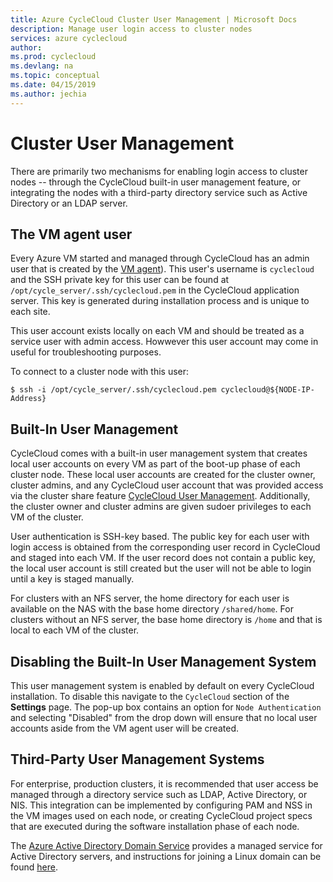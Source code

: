 ```yaml
---
title: Azure CycleCloud Cluster User Management | Microsoft Docs
description: Manage user login access to cluster nodes
services: azure cyclecloud
author: 
ms.prod: cyclecloud
ms.devlang: na
ms.topic: conceptual
ms.date: 04/15/2019
ms.author: jechia
---
```


# Cluster User Management

There are primarily two mechanisms for enabling login access to cluster nodes -- through the CycleCloud built-in user management feature, or integrating the nodes with a third-party directory service such as Active Directory or an LDAP server.


## The VM agent user

Every Azure VM started and managed through CycleCloud has an admin user that is created by the [VM agent](https://docs.microsoft.com/en-us/azure/virtual-machines/extensions/agent-linux)). This user's username is `cyclecloud` and the SSH private key for this user can be found at `/opt/cycle_server/.ssh/cyclecloud.pem` in the CycleCloud application server. This key is generated during installation process and is unique to each site.

This user account exists locally on each VM and should be treated as a service user with admin access. Howwever this user account may come in useful for troubleshooting purposes.

To connect to a cluster node with this user:

    $ ssh -i /opt/cycle_server/.ssh/cyclecloud.pem cyclecloud@${NODE-IP-Address}

## Built-In User Management

CycleCloud comes with a built-in user management system that creates local user accounts on every VM as part of the boot-up phase of each cluster node. These local user accounts are created for the cluster owner, cluster admins, and any CycleCloud user account that was provided access via the cluster share feature [CycleCloud User Management](user-management.md). Additionally, the cluster owner and cluster admins are given sudoer privileges to each VM of the cluster. 

User authentication is SSH-key based. The public key for each user with login access is obtained from the corresponding user record in CycleCloud and staged into each VM. If the user record does not contain a public key, the local user account is still created but the user will not be able to login until a key is staged manually.

For clusters with an NFS server, the home directory for each user is available on the NAS with the base home directory `/shared/home`. For clusters without an NFS server, the base home directory is `/home` and that is local to each VM of the cluster.


## Disabling the Built-In User Management System

This user management system is enabled by default on every CycleCloud installation. To disable this navigate to the `CycleCloud` section of the **Settings** page. The pop-up box contains an option for `Node Authentication` and selecting "Disabled" from the drop down will ensure that no local user accounts aside from the VM agent user will be created.

## Third-Party User Management Systems

For enterprise, production clusters, it is recommended that user access be managed through a directory service such as LDAP, Active Directory, or NIS. This integration can be implemented by configuring PAM and NSS in the VM images used on each node, or creating CycleCloud project specs that are executed during the software installation phase of each node. 

The [Azure Active Directory Domain Service](https://azure.microsoft.com/en-us/services/active-directory-ds/) provides a managed service for Active Directory servers, and instructions for joining a Linux domain can be found [here](https://docs.microsoft.com/en-us/azure/active-directory-domain-services/active-directory-ds-join-rhel-linux-vm). 


